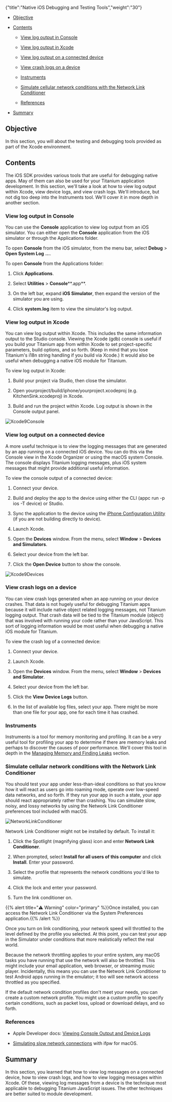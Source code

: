 {"title":"Native iOS Debugging and Testing Tools","weight":"30"}

* [Objective](#objective)

* [Contents](#contents)

    * [View log output in Console](#view-log-output-in-console)

    * [View log output in Xcode](#view-log-output-in-xcode)

    * [View log output on a connected device](#view-log-output-on-a-connected-device)

    * [View crash logs on a device](#view-crash-logs-on-a-device)

    * [Instruments](#instruments)

    * [Simulate cellular network conditions with the Network Link Conditioner](#simulate-cellular-network-conditions-with-the-network-link-conditioner)

    * [References](#references)

* [Summary](#summary)

## Objective

In this section, you will about the testing and debugging tools provided as part of the Xcode environment.

## Contents

The iOS SDK provides various tools that are useful for debugging native apps. May of them can also be used for your Titanium application development. In this section, we'll take a look at how to view log output within Xcode, view device logs, and view crash logs. We'll introduce, but not dig too deep into the Instruments tool. We'll cover it in more depth in another section.

### View log output in Console

You can use the **Console** application to view log output from an iOS simulator. You can either open the **Console** application from the iOS simulator or through the Applications folder.

To open **Console** from the iOS simulator, from the menu bar, select **Debug** > **Open System Log** **...**.

To open **Console** from the Applications folder:

1. Click **Applications**.

2. Select **Utilities** > **Console****.app**.

3. On the left bar, expand **iOS Simulator**, then expand the version of the simulator you are using.

4. Click **system.log** item to view the simulator's log output.

### View log output in Xcode

You can view log output within Xcode. This includes the same information output to the Studio console. Viewing the Xcode (gdb) console is useful if you build your Titanium app from within Xcode to set project-specific parameters, build options, and so forth. (Keep in mind that you lose Titanium's i18n string handling if you build via Xcode.) It would also be useful when debugging a native iOS module for Titanium.

To view log output in Xcode:

1. Build your project via Studio, then close the simulator.

2. Open yourproject/build/iphone/yourproject.xcodeproj (e.g. KitchenSink.xcodeproj) in Xcode.

3. Build and run the project within Xcode. Log output is shown in the Console output panel.

![Xcode9Console](/Images/appc/download/attachments/29004939/Xcode9Console.png)

### View log output on a connected device

A more useful technique is to view the logging messages that are generated by an app running on a connected iOS device. You can do this via the Console view in the Xcode Organizer or using the macOS system Console. The console displays Titanium logging messages, plus iOS system messages that might provide additional useful information.

To view the console output of a connected device:

1. Connect your device.

2. Build and deploy the app to the device using either the CLI (appc run -p ios -T device) or Studio.

3. Sync the application to the device using the [iPhone Configuration Utility](https://support.apple.com/downloads/iPhone-Configuration-Utility) (if you are not building directly to device).

4. Launch Xcode.

5. Open the **Devices** window. From the menu, select **Window** \> **Devices and Simulators**.

6. Select your device from the left bar.

7. Click the **Open Device** button to show the console.

![Xcode9Devices](/Images/appc/download/attachments/29004939/Xcode9Devices.png)

### View crash logs on a device

You can view crash logs generated when an app running on your device crashes. That data is not hugely useful for debugging Titanium apps because it will include native object related logging messages, not Titanium logging output. That crash data will be tied to the Titanium module (object) that was involved with running your code rather than your JavaScript. This sort of logging information would be most useful when debugging a native iOS module for Titanium.

To view the crash log of a connected device:

1. Connect your device.

2. Launch Xcode.

3. Open the **Devices** window. From the menu, select **Window** \> **Devices and Simulator**.

4. Select your device from the left bar.

5. Click the **View** **Device Logs** button.

6. In the list of available log files, select your app. There might be more than one file for your app, one for each time it has crashed.

### Instruments

Instruments is a tool for memory monitoring and profiling. It can be a very useful tool for profiling your app to determine if there are memory leaks and perhaps to discover the causes of poor performance. We'll cover this tool in depth in the [Managing Memory and Finding Leaks](/docs/appc/Titanium_SDK/Titanium_SDK_How-tos/Debugging_and_Profiling/Managing_Memory_and_Finding_Leaks/) section.

### Simulate cellular network conditions with the Network Link Conditioner

You should test your app under less-than-ideal conditions so that you know how it will react as users go into roaming mode, operate over low-speed data networks, and so forth. If they run your app in such a state, your app should react appropriately rather than crashing. You can simulate slow, noisy, and lossy networks by using the Network Link Conditioner preferences tool included with macOS.

![NetworkLinkConditioner](/Images/appc/download/attachments/29004939/NetworkLinkConditioner.png)

Network Link Conditioner might not be installed by default. To install it:

1. Click the Spotlight (magnifying glass) icon and enter **Network Link Conditioner**.

2. When prompted, select **Install for all users of this computer** and click **Install**. Enter your password.

3. Select the profile that represents the network conditions you'd like to simulate.

4. Click the lock and enter your password.

5. Turn the link conditioner on.

{{% alert title="⚠️ Warning" color="primary" %}}Once installed, you can access the Network Link Conditioner via the System Preferences application.{{% /alert %}}

Once you turn on link conditioning, your network speed will throttled to the level defined by the profile you selected. At this point, you can test your app in the Simulator under conditions that more realistically reflect the real world.

Because the network throttling applies to your entire system, any macOS tasks you have running that use the network will also be throttled. This might include your email application, web browser, or streaming music player. Incidentally, this means you can use the Network Link Conditioner to test Android apps running in the emulator; it too will see network access throttled as you specified.

If the default network condition profiles don't meet your needs, you can create a custom network profile. You might use a custom profile to specify certain conditions, such as packet loss, upload or download delays, and so forth.

### References

* Apple Developer docs: [Viewing Console Output and Device Logs](http://developer.apple.com/library/IOs/#documentation/Xcode/Conceptual/ios_development_workflow/130-Debugging_Applications/debugging_applications.html)

* [Simulating slow network connections](http://titaniumninja.com/simulating-slow-network-links-on-os-x/) with ifpw for macOS.

## Summary

In this section, you learned that how to view log messages on a connected device, how to view crash logs, and how to view logging messages within Xcode. Of these, viewing log messages from a device is the technique most applicable to debugging Titanium JavaScript issues. The other techniques are better suited to module development.
